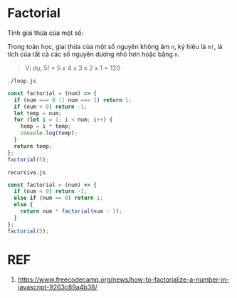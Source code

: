 # Factorial

Tính giai thừa của một số:

Trong toán học, giai thừa của một số nguyên không âm `n`, ký hiệu là `n!`, là tích của tất cả các số nguyên dương nhỏ hơn hoặc bằng `n`.

> Ví dụ, 5! = 5 x 4 x 3 x 2 x 1 = 120

`./loop.js`

```js
const factorial = (num) => {
  if (num === 0 || num === 1) return 1;
  if (num < 0) return -1;
  let temp = num;
  for (let i = 1; i < num; i++) {
    temp = i * temp;
    console.log(temp);
  }
  return temp;
};
factorial(5);
```

`recursive.js`

```js
const factorial = (num) => {
  if (num < 0) return -1;
  else if (num == 0) return 1;
  else {
    return num * factorial(num - 1);
  }
};
factorial(5);
```

# REF

1. https://www.freecodecamp.org/news/how-to-factorialize-a-number-in-javascript-9263c89a4b38/
